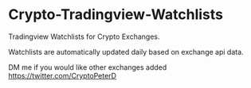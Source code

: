 # Crypto-Tradingview-Watchlists

Tradingview Watchlists for Crypto Exchanges.  

Watchlists are automatically updated daily based on exchange api data.

DM me if you would like other exchanges added https://twitter.com/CryptoPeterD
